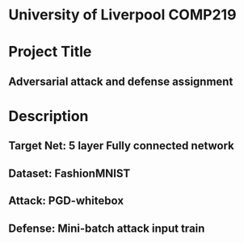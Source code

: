 # University of Liverpool COMP219

# Project Title
## Adversarial attack and defense assignment

# Description
## Target Net: 5 layer Fully connected network

## Dataset: FashionMNIST

## Attack: PGD-whitebox

## Defense: Mini-batch attack input train
